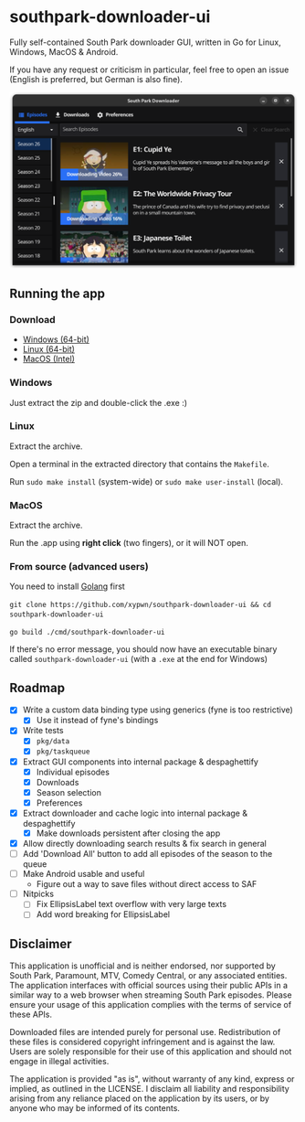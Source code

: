 # southpark-downloader-ui
Fully self-contained South Park downloader GUI, written in Go for Linux, Windows, MacOS &amp; Android.

If you have any request or criticism in particular, feel free to open an issue (English is preferred, but German is also fine).

![Preview image](/preview.png)

## Running the app
### Download
- [Windows (64-bit)](https://github.com/xypwn/southpark-downloader-ui/releases/latest/download/southpark-downloader-ui-windows-amd64.exe)
- [Linux (64-bit)](https://github.com/xypwn/southpark-downloader-ui/releases/latest/download/southpark-downloader-ui-linux-amd64.tar.xz)
- [MacOS (Intel)](https://github.com/xypwn/southpark-downloader-ui/releases/latest/download/southpark-downloader-ui-macos-amd64.tar.gz)

### Windows
Just extract the zip and double-click the .exe :)

### Linux
Extract the archive.

Open a terminal in the extracted directory that contains the `Makefile`.

Run `sudo make install` (system-wide) or `sudo make user-install` (local).

### MacOS
Extract the archive.

Run the .app using **right click** (two fingers), or it will NOT open.

### From source (advanced users)
You need to install [Golang](https://go.dev/dl/) first

`git clone https://github.com/xypwn/southpark-downloader-ui && cd southpark-downloader-ui`

`go build ./cmd/southpark-downloader-ui`

If there's no error message, you should now have an executable binary called `southpark-downloader-ui` (with a `.exe` at the end for Windows)

## Roadmap
- [X] Write a custom data binding type using generics (fyne is too restrictive)
  - [X] Use it instead of fyne's bindings
- [X] Write tests
  - [X] `pkg/data`
  - [X] `pkg/taskqueue`
- [X] Extract GUI components into internal package & despaghettify
  - [X] Individual episodes
  - [X] Downloads
  - [X] Season selection
  - [X] Preferences
- [X] Extract downloader and cache logic into internal package & despaghettify
  - [X] Make downloads persistent after closing the app
- [X] Allow directly downloading search results & fix search in general
- [ ] Add 'Download All' button to add all episodes of the season to the queue
- [ ] Make Android usable and useful
  - Figure out a way to save files without direct access to SAF
- [ ] Nitpicks
  - [ ] Fix EllipsisLabel text overflow with very large texts
  - [ ] Add word breaking for EllipsisLabel

## Disclaimer
This application is unofficial and is neither endorsed, nor supported by South Park, Paramount, MTV, Comedy Central, or any associated entities. The application interfaces with official sources using their public APIs in a similar way to a web browser when streaming South Park episodes. Please ensure your usage of this application complies with the terms of service of these APIs.

Downloaded files are intended purely for personal use. Redistribution of these files is considered copyright infringement and is against the law. Users are solely responsible for their use of this application and should not engage in illegal activities.

The application is provided "as is", without warranty of any kind, express or implied, as outlined in the LICENSE. I disclaim all liability and responsibility arising from any reliance placed on the application by its users, or by anyone who may be informed of its contents.
